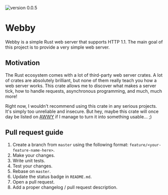 ![version 0.0.5](https://img.shields.io/badge/version-0.0.5-red)

# Webby
Webby is a simple Rust web server that supports HTTP 1.1.
The main goal of this project is to provide a very simple web server.

## Motivation
The Rust ecosystem comes with a lot of third-party web server crates.
A lot of crates are absolutely brilliant, but none of them really teach you how a web server works.
This crate allows me to discover what makes a server tick, how to handle requests, asynchronous programming, and much, much more!

Right now, I wouldn't recommend using this crate in any serious projects. It's simply too unreliable and insecure.
But hey, maybe this crate will once day be listed on [AWWY](https://arewewebyet.org) if I manage to turn it into something usable... ;)

## Pull request guide
1. Create a branch from `master` using the following format: `feature/<your-feature-name-here>`.
2. Make your changes.
3. Write unit tests.
4. Test your changes.
5. Rebase on `master`.
6. Update the status badge in `README.md`.
7. Open a pull request.
8. Add a proper changelog / pull request description.
